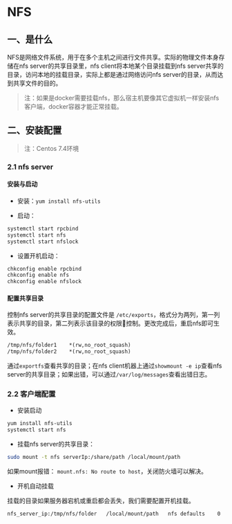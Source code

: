 # NFS

## 一、是什么

NFS是网络文件系统，用于在多个主机之间进行文件共享。实际的物理文件本身存储在nfs server的共享目录里，nfs client将本地某个目录挂载到nfs server共享的目录，访问本地的挂载目录，实际上都是通过网络访问nfs server的目录，从而达到共享文件的目的。

> 注：如果是docker需要挂载nfs，那么宿主机要像其它虚拟机一样安装nfs客户端，docker容器才能正常挂载。

## 二、安装配置

> 注：Centos 7.4环境

### 2.1 nfs server

#### 安装与启动

- 安装：`yum install nfs-utils`

- 启动：

```sh
systemctl start rpcbind
systemctl start nfs
systemctl start nfslock
```

- 设置开机启动：

```sh
chkconfig enable rpcbind
chkconfig enable nfs
chkconfig enable nfslock
```

#### 配置共享目录

控制nfs server的共享目录的配置文件是 `/etc/exports`，格式分为两列，第一列表示共享的目录，第二列表示该目录的权限控制。更改完成后，重启nfs即可生效。

```txt
/tmp/nfs/folder1    *(rw,no_root_squash)
/tmp/nfs/folder2    *(rw,no_root_squash)
```

通过`exportfs`查看共享的目录；在nfs client机器上通过`showmount -e ip`查看nfs server的共享目录；如果出错，可以通过`/var/log/messages`查看出错日志。

### 2.2 客户端配置

- 安装启动

```sh
yum install nfs-utils
systemctl start nfs
```

- 挂载nfs server的共享目录：

```sh
sudo mount -t nfs serverIp:/share/path /local/mount/path
```

如果mount报错： `mount.nfs: No route to host`，关闭防火墙可以解决。

- 开机自动挂载

挂载的目录如果服务器宕机或重启都会丢失，我们需要配置开机挂载。

```txt
nfs_server_ip:/tmp/nfs/folder   /local/mount/path   nfs defaults    0   0
```